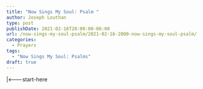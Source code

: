 ```yaml
---
title: "Now Sings My Soul: Psalm "
author: Joseph Louthan
type: post
publishDate: 2021-02-16T20:00:00-06:00
url: /now-sings-my-soul-psalm/2021-02-16-2000-now-sings-my-soul-psalm/
categories:
  - Prayers
tags:
  - "Now Sings My Soul: Psalms"
draft: true
---
```

<div style="font-variant: small-caps;">

</div>
    |<---start-here
